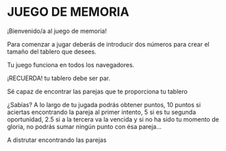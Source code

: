 # JUEGO DE MEMORIA
¡Bienvenido/a al juego de memoria!

Para comenzar a jugar deberás de introducir dos números para crear el tamaño del tablero que desees. 

Tu juego funciona en todos los navegadores.

¡RECUERDA! tu tablero debe ser par.

Sé capaz de encontrar las parejas que te proporciona tu tablero

¿Sabías? A lo largo de tu jugada podrás obtener puntos, 10 puntos si aciertas encontrando la pareja al primer intento, 5 si es tu segunda oportunidad, 2.5 si a la tercera va la vencida y si no ha sido tu momento de gloria, no podrás sumar ningún punto con ésa pareja...

A distrutar encontrando las parejas
